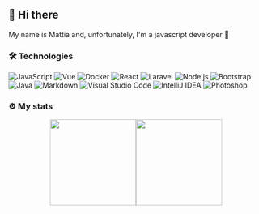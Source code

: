 ## 👋 Hi there

My name is Mattia and, unfortunately, I'm a javascript developer 😬


### 🛠 Technologies

![JavaScript](https://img.shields.io/badge/-JavaScript-333333?style=flat&logo=javascript)
![Vue](https://img.shields.io/badge/-Vue-333333?style=flat&logo=vue.js)
![Docker](https://img.shields.io/badge/-Docker-333?&logo=Docker)
![React](https://img.shields.io/badge/-React-333333?style=flat&logo=react)
![Laravel](https://img.shields.io/badge/-laravel-333333?style=flat&logo=laravel)
![Node.js](https://img.shields.io/badge/-Node.js-333333?style=flat&logo=node.js)
![Bootstrap](https://img.shields.io/badge/-Bootstrap-333333?style=flat&logo=bootstrap&logoColor=563D7C)
![Java](https://img.shields.io/badge/-Java-333333?style=flat&logo=Java&logoColor=FFA518)
![Markdown](https://img.shields.io/badge/-Markdown-333333?style=flat&logo=markdown)
![Visual Studio Code](https://img.shields.io/badge/-Visual%20Studio%20Code-333333?style=flat&logo=visual-studio-code&logoColor=007ACC)
![IntelliJ IDEA](https://img.shields.io/badge/-IntelliJ%20IDEA-333333?style=flat&logo=intellij-idea)
![Photoshop](https://img.shields.io/badge/-Photoshop-333333?style=flat&logo=adobe-photoshop)


### ⚙️ My stats

<p align="center">
<a href="https://github.com/mitto98">
  <img height="170em" src="https://github-readme-stats-eight-theta.vercel.app/api?username=mitto98&hide_title=true&hide_border=true&show_icons=true&include_all_commits=true&count_private=true&text_color=000&theme=graywhite"/><img height="170em" src="https://github-readme-stats-eight-theta.vercel.app/api/top-langs/?username=mitto98&hide=html&hide_title=true&hide_border=true&layout=compact&langs_count=8&text_color=000&icon_color=fff&theme=graywhite"/>
</a>
</p>

